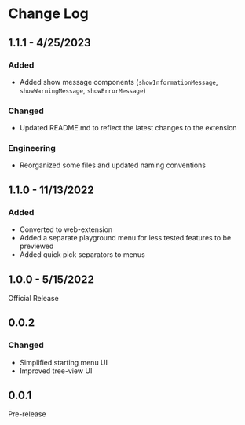 # Change Log

## 1.1.1 - 4/25/2023

### Added

- Added show message components (`showInformationMessage`, `showWarningMessage`, `showErrorMessage`)

### Changed

- Updated README.md to reflect the latest changes to the extension

### Engineering

- Reorganized some files and updated naming conventions

## 1.1.0 - 11/13/2022

### Added

- Converted to web-extension
- Added a separate playground menu for less tested features to be previewed
- Added quick pick separators to menus

## 1.0.0 - 5/15/2022

Official Release

## 0.0.2

### Changed

- Simplified starting menu UI
- Improved tree-view UI

## 0.0.1

Pre-release
